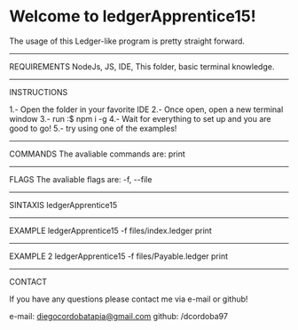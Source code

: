 # Welcome to ledgerApprentice15!

The usage of this Ledger-like program is pretty straight forward.
______________________________________________________________________________
REQUIREMENTS
NodeJs, JS, IDE, This folder, basic terminal knowledge.
______________________________________________________________________________
INSTRUCTIONS

1.- Open the folder in your favorite IDE
2.- Once open, open a new terminal window
3.- run :$ npm i -g
4.- Wait for everything to set up and you are good to go!
5.- try using one of the examples!
______________________________________________________________________________
COMMANDS
The avaliable commands are: print
______________________________________________________________________________
FLAGS
The avaliable flags are: -f, --file <file>
______________________________________________________________________________
SINTAXIS
ledgerApprentice15 <flag> <argument> <command>
______________________________________________________________________________
EXAMPLE
ledgerApprentice15 -f files/index.ledger print

______________________________________________________________________________
EXAMPLE 2
ledgerApprentice15 -f files/Payable.ledger print

______________________________________________________________________________
CONTACT

If you have any questions please contact me via e-mail or github!

e-mail: diegocordobatapia@gmail.com
github: /dcordoba97

